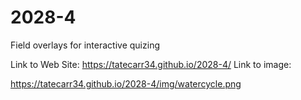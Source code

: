 # 2028-4
Field overlays for interactive quizing

Link to Web Site:  https://tatecarr34.github.io/2028-4/ Link to image:

 https://tatecarr34.github.io/2028-4/img/watercycle.png



